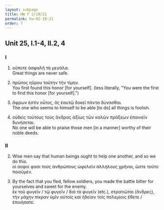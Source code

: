 ```yaml
---
layout: subpage
title: HW F 2/19/21
permalink: hw-02-19-21
order: 7
---
```


## Unit 25, I.1-4, II.2, 4

### I
1. οὔποτε ἀσφαλῆ τὰ μεγάλα.  
Great things are never safe.

2. πρῶτος ηὕρου ταύτην τὴν τίμην.  
You first found this honor [for yourself]. (less literally, "You were the first to find this honor [for yourself].")

3. ἄφρων ἐστὶν οὗτος, ὃς ἑαυτῷ δοκεῖ πάντα δύνασθαι.  
The one who seems to himself to be able [to do] all things is foolish.

4. οὐδεὶς τούτους τοὺς ἄνδρας ἀξίως τῶν καλῶν πράξεων ἐπαινεῖν δυνήσεται.  
No one will be able to praise those men [in a manner] worthy of their noble deeds.

### II

2. Wise men say that human beings ought to help one another, and so we do this.  
οἱ σοφοί φασι τοὺς ἀνθρώπους ὠφελεῖν ἀλλήλους χρῆναι, ὥστε τοῦτο ποιοῦμεν.

4. By the fact that you fled, fellow soldiers, you made the battle bitter for yourselves and sweet for the enemy.  
ἐκ τοῦ φυγεῖν / τῷ φυγεῖν / διά τὸ φυγεῖν (etc.), στρατιῶται (ἄνδρες), τὴν μάχην πίκραν ὑμῖν αὐτοῖς καὶ ἡδείαν τοῖς πολεμίοις ἔθετε / ἐποιήσατε.
